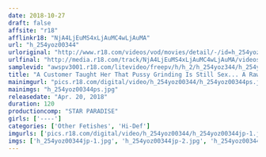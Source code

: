 ```yaml
---
date: 2018-10-27
draft: false
affsite: "r18"
afflinkr18: "NjA4LjEuMS4xLjAuMC4wLjAuMA"
url: "h_254yoz00344"
urloriginal: "http://www.r18.com/videos/vod/movies/detail/-/id=h_254yoz00344"
urlfinal: "http://media.r18.com/track/NjA4LjEuMS4xLjAuMC4wLjAuMA/videos/vod/movies/detail/-/id=h_254yoz00344"
samplevid: "awspv3001.r18.com/litevideo/freepv/h/h_2/h_254yoz344/h_254yoz344_dmb_w.mp4"
title: "A Customer Taught Her That Pussy Grinding Is Still Sex... A Raw Fuck Fest With A Fresh Face Call Girl Filmed With Hidden Cameras"
mainimgurl: "pics.r18.com/digital/video/h_254yoz00344/h_254yoz00344ps.jpg"
mainimgs: "h_254yoz00344ps.jpg"
releasedate: "Apr. 20, 2018"
duration: 120
productioncomp: "STAR PARADISE"
girls: ['----']
categories: ['Other Fetishes', 'Hi-Def']
imgurls: ['pics.r18.com/digital/video/h_254yoz00344/h_254yoz00344jp-1.jpg', 'pics.r18.com/digital/video/h_254yoz00344/h_254yoz00344jp-2.jpg', 'pics.r18.com/digital/video/h_254yoz00344/h_254yoz00344jp-3.jpg', 'pics.r18.com/digital/video/h_254yoz00344/h_254yoz00344jp-4.jpg', 'pics.r18.com/digital/video/h_254yoz00344/h_254yoz00344jp-5.jpg', 'pics.r18.com/digital/video/h_254yoz00344/h_254yoz00344jp-6.jpg', 'pics.r18.com/digital/video/h_254yoz00344/h_254yoz00344jp-7.jpg', 'pics.r18.com/digital/video/h_254yoz00344/h_254yoz00344jp-8.jpg', 'pics.r18.com/digital/video/h_254yoz00344/h_254yoz00344jp-9.jpg', 'pics.r18.com/digital/video/h_254yoz00344/h_254yoz00344jp-10.jpg', 'pics.r18.com/digital/video/h_254yoz00344/h_254yoz00344jp-11.jpg', 'pics.r18.com/digital/video/h_254yoz00344/h_254yoz00344jp-12.jpg', 'pics.r18.com/digital/video/h_254yoz00344/h_254yoz00344jp-13.jpg', 'pics.r18.com/digital/video/h_254yoz00344/h_254yoz00344jp-14.jpg', 'pics.r18.com/digital/video/h_254yoz00344/h_254yoz00344jp-15.jpg', 'pics.r18.com/digital/video/h_254yoz00344/h_254yoz00344jp-16.jpg', 'pics.r18.com/digital/video/h_254yoz00344/h_254yoz00344jp-17.jpg', 'pics.r18.com/digital/video/h_254yoz00344/h_254yoz00344jp-18.jpg', 'pics.r18.com/digital/video/h_254yoz00344/h_254yoz00344jp-19.jpg', 'pics.r18.com/digital/video/h_254yoz00344/h_254yoz00344jp-20.jpg']
imgs: ['h_254yoz00344jp-1.jpg', 'h_254yoz00344jp-2.jpg', 'h_254yoz00344jp-3.jpg', 'h_254yoz00344jp-4.jpg', 'h_254yoz00344jp-5.jpg', 'h_254yoz00344jp-6.jpg', 'h_254yoz00344jp-7.jpg', 'h_254yoz00344jp-8.jpg', 'h_254yoz00344jp-9.jpg', 'h_254yoz00344jp-10.jpg', 'h_254yoz00344jp-11.jpg', 'h_254yoz00344jp-12.jpg', 'h_254yoz00344jp-13.jpg', 'h_254yoz00344jp-14.jpg', 'h_254yoz00344jp-15.jpg', 'h_254yoz00344jp-16.jpg', 'h_254yoz00344jp-17.jpg', 'h_254yoz00344jp-18.jpg', 'h_254yoz00344jp-19.jpg', 'h_254yoz00344jp-20.jpg']
---
```

